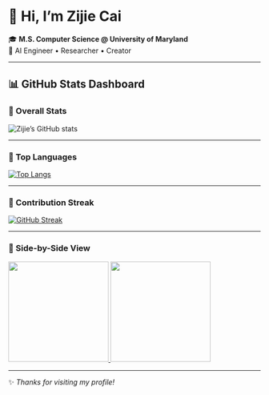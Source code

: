 # 👋 Hi, I’m Zijie Cai  

🎓 **M.S. Computer Science @ University of Maryland**  
🤖 AI Engineer • Researcher • Creator  

---

## 📊 GitHub Stats Dashboard

### 🔹 Overall Stats
![Zijie’s GitHub stats](https://github-readme-stats-jade-two-14.vercel.app/api?username=zijie-cai&show_icons=true&theme=radical)

---

### 🔹 Top Languages
[![Top Langs](https://github-readme-stats-jade-two-14.vercel.app/api/top-langs/?username=zijie-cai&layout=compact&theme=radical)](https://github.com/zijie-cai)

---

### 🔹 Contribution Streak
[![GitHub Streak](https://streak-stats.demolab.com?user=zijie-cai&theme=radical&hide_border=false)](https://git.io/streak-stats)

---

### 🔹 Side-by-Side View
<a href="https://github.com/zijie-cai">
  <img height=200 src="https://github-readme-stats-jade-two-14.vercel.app/api?username=zijie-cai&show_icons=true&theme=radical" />
</a>
<a href="https://github.com/zijie-cai">
  <img height=200 src="https://github-readme-stats-jade-two-14.vercel.app/api/top-langs/?username=zijie-cai&layout=compact&theme=radical" />
</a>

---

✨ *Thanks for visiting my profile!*
